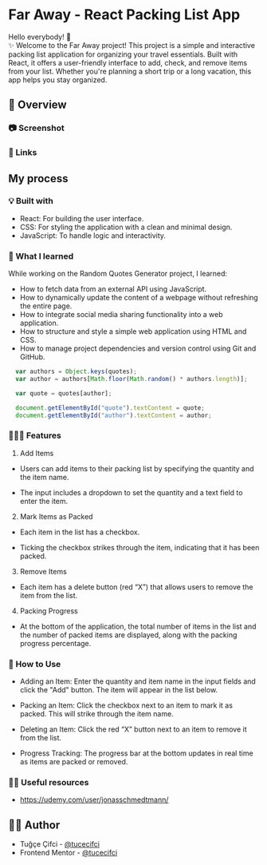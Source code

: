 # Far Away - React Packing List App

Hello everybody! 👋 </br>
✨ Welcome to the Far Away project! This project is a simple and interactive packing list application for organizing your travel essentials. Built with React, it offers a user-friendly interface to add, check, and remove items from your list. Whether you're planning a short trip or a long vacation, this app helps you stay organized.

## 👀 Overview

### 📷 Screenshot




### 🔗 Links


## My process

### 💡 Built with

- React: For building the user interface.
- CSS: For styling the application with a clean and minimal design.
- JavaScript: To handle logic and interactivity.

### 🧠 What I learned

While working on the Random Quotes Generator project, I learned:

- How to fetch data from an external API using JavaScript.
- How to dynamically update the content of a webpage without refreshing the entire page.
- How to integrate social media sharing functionality into a web application.
- How to structure and style a simple web application using HTML and CSS.
- How to manage project dependencies and version control using Git and GitHub.

```javascript
  var authors = Object.keys(quotes);
  var author = authors[Math.floor(Math.random() * authors.length)];

  var quote = quotes[author];

  document.getElementById("quote").textContent = quote;
  document.getElementById("author").textContent = author;
```

### 👩🏼‍💻 Features

1. Add Items

- Users can add items to their packing list by specifying the quantity and the item name.

- The input includes a dropdown to set the quantity and a text field to enter the item.

2. Mark Items as Packed

- Each item in the list has a checkbox.

- Ticking the checkbox strikes through the item, indicating that it has been packed.

3. Remove Items

- Each item has a delete button (red “X”) that allows users to remove the item from the list.

4. Packing Progress

- At the bottom of the application, the total number of items in the list and the number of packed items are displayed, along with the packing progress percentage.


### 🤔 How to Use

- Adding an Item: Enter the quantity and item name in the input fields and click the "Add" button. The item will appear in the list below.

- Packing an Item: Click the checkbox next to an item to mark it as packed. This will strike through the item name.

- Deleting an Item: Click the red “X” button next to an item to remove it from the list.

- Progress Tracking: The progress bar at the bottom updates in real time as items are packed or removed.



### 🤌🏻 Useful resources

- https://udemy.com/user/jonasschmedtmann/

## 🏳️‍🌈 Author

- Tuğçe Çifci - [@tucecifci](https://github.com/tucecifci)
- Frontend Mentor - [@tucecifci](https://www.frontendmentor.io/profile/tucecifci)

